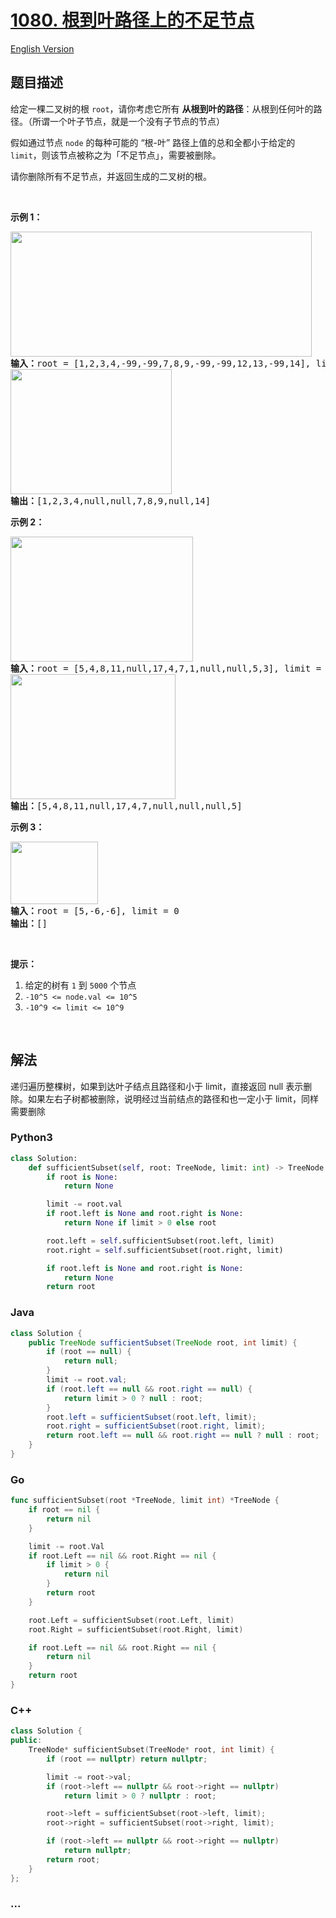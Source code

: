 # [1080. 根到叶路径上的不足节点](https://leetcode-cn.com/problems/insufficient-nodes-in-root-to-leaf-paths)

[English Version](/solution/1000-1099/1080.Insufficient%20Nodes%20in%20Root%20to%20Leaf%20Paths/README_EN.md)

## 题目描述

<!-- 这里写题目描述 -->

<p>给定一棵二叉树的根 <code>root</code>，请你考虑它所有&nbsp;<strong>从根到叶的路径</strong>：从根到任何叶的路径。（所谓一个叶子节点，就是一个没有子节点的节点）</p>

<p>假如通过节点 <code>node</code> 的每种可能的 &ldquo;根-叶&rdquo; 路径上值的总和全都小于给定的 <code>limit</code>，则该节点被称之为「不足节点」，需要被删除。</p>

<p>请你删除所有不足节点，并返回生成的二叉树的根。</p>

<p>&nbsp;</p>

<p><strong>示例 1：</strong></p>

<pre><strong><img alt="" src="https://cdn.jsdelivr.net/gh/doocs/leetcode@main/solution/1000-1099/1080.Insufficient%20Nodes%20in%20Root%20to%20Leaf%20Paths/images/insufficient-1.png" style="height: 200px; width: 482px;">
输入：</strong>root = [1,2,3,4,-99,-99,7,8,9,-99,-99,12,13,-99,14], limit = 1
<strong><img alt="" src="https://cdn.jsdelivr.net/gh/doocs/leetcode@main/solution/1000-1099/1080.Insufficient%20Nodes%20in%20Root%20to%20Leaf%20Paths/images/insufficient-2.png" style="height: 200px; width: 258px;">
输出：</strong>[1,2,3,4,null,null,7,8,9,null,14]
</pre>

<p><strong>示例 2：</strong></p>

<pre><strong><img alt="" src="https://cdn.jsdelivr.net/gh/doocs/leetcode@main/solution/1000-1099/1080.Insufficient%20Nodes%20in%20Root%20to%20Leaf%20Paths/images/insufficient-3.png" style="height: 200px; width: 292px;">
输入：</strong>root = [5,4,8,11,null,17,4,7,1,null,null,5,3], limit = 22
<strong><img alt="" src="https://cdn.jsdelivr.net/gh/doocs/leetcode@main/solution/1000-1099/1080.Insufficient%20Nodes%20in%20Root%20to%20Leaf%20Paths/images/insufficient-4.png" style="height: 200px; width: 264px;">
输出：</strong>[5,4,8,11,null,17,4,7,null,null,null,5]</pre>

<p><strong>示例 3：</strong></p>

<pre><strong><img alt="" src="https://cdn.jsdelivr.net/gh/doocs/leetcode@main/solution/1000-1099/1080.Insufficient%20Nodes%20in%20Root%20to%20Leaf%20Paths/images/insufficient-5.png" style="height: 100px; width: 140px;">
输入：</strong>root = [5,-6,-6], limit = 0<strong>
输出：</strong>[]</pre>

<p>&nbsp;</p>

<p><strong>提示：</strong></p>

<ol>
	<li>给定的树有&nbsp;<code>1</code>&nbsp;到&nbsp;<code>5000</code>&nbsp;个节点</li>
	<li><code>-10^5&nbsp;&lt;= node.val &lt;= 10^5</code></li>
	<li><code>-10^9 &lt;= limit&nbsp;&lt;= 10^9</code></li>
</ol>

<p>&nbsp;</p>

## 解法

<!-- 这里可写通用的实现逻辑 -->

递归遍历整棵树，如果到达叶子结点且路径和小于 limit，直接返回 null 表示删除。如果左右子树都被删除，说明经过当前结点的路径和也一定小于 limit，同样需要删除

<!-- tabs:start -->

### **Python3**

<!-- 这里可写当前语言的特殊实现逻辑 -->

```python
class Solution:
    def sufficientSubset(self, root: TreeNode, limit: int) -> TreeNode:
        if root is None:
            return None

        limit -= root.val
        if root.left is None and root.right is None:
            return None if limit > 0 else root

        root.left = self.sufficientSubset(root.left, limit)
        root.right = self.sufficientSubset(root.right, limit)

        if root.left is None and root.right is None:
            return None
        return root
```

### **Java**

<!-- 这里可写当前语言的特殊实现逻辑 -->

```java
class Solution {
    public TreeNode sufficientSubset(TreeNode root, int limit) {
        if (root == null) {
            return null;
        }
        limit -= root.val;
        if (root.left == null && root.right == null) {
            return limit > 0 ? null : root;
        }
        root.left = sufficientSubset(root.left, limit);
        root.right = sufficientSubset(root.right, limit);
        return root.left == null && root.right == null ? null : root;
    }
}
```

### **Go**

```go
func sufficientSubset(root *TreeNode, limit int) *TreeNode {
	if root == nil {
		return nil
	}

	limit -= root.Val
	if root.Left == nil && root.Right == nil {
		if limit > 0 {
			return nil
		}
		return root
	}

	root.Left = sufficientSubset(root.Left, limit)
	root.Right = sufficientSubset(root.Right, limit)

	if root.Left == nil && root.Right == nil {
		return nil
	}
	return root
}
```

### **C++**

```cpp
class Solution {
public:
    TreeNode* sufficientSubset(TreeNode* root, int limit) {
        if (root == nullptr) return nullptr;

        limit -= root->val;
        if (root->left == nullptr && root->right == nullptr)
            return limit > 0 ? nullptr : root;

        root->left = sufficientSubset(root->left, limit);
        root->right = sufficientSubset(root->right, limit);

        if (root->left == nullptr && root->right == nullptr)
            return nullptr;
        return root;
    }
};
```

### **...**

```

```

<!-- tabs:end -->
